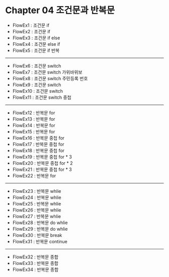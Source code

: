 # Chapter 04 조건문과 반복문

- FlowEx1 : 조건문 if
- FlowEx2 : 조건문 if 
- FlowEx3 : 조건문 if else
- FlowEx4 : 조건문 else if
- FlowEx5 : 조건문 if 반복
---
- FlowEx6 : 조건문 switch
- FlowEx7 : 조건문 switch 가위바위보
- FlowEx8 : 조건문 switch 주민등록 번호
- FlowEx9 : 조건문 switch
- FlowEx10 : 조건문 switch
- FlowEx11 : 조건문 switch 중첩
---
- FlowEx12 : 반복문 for
- FlowEx13 : 반복문 for
- FlowEx14 : 반복문 for
- FlowEx15 : 반복문 for
- FlowEx16 : 반복문 중첩 for
- FlowEx17 : 반복문 중첩 for
- FlowEx18 : 반복문 중첩 for
- FlowEx19 : 반복문 중첩 for * 3
- FlowEx20 : 반복문 중첩 for * 2
- FlowEx21 : 반복문 중첩 for * 3
- FlowEx22 : 반복문 for
---
- FlowEx23 : 반복문 whlie
- FlowEx24 : 반복문 whlie
- FlowEx25 : 반복문 whlie
- FlowEx26 : 반복문 whlie
- FlowEx27 : 반복문 whlie
- FlowEx28 : 반복문 do whlie
- FlowEx29 : 반복문 do whlie
- FlowEx30 : 반복문 break
- FlowEx31 : 반복문 continue
---
- FlowEx32 : 반복문 종합
- FlowEx33 : 반복문 종합
- FlowEx34 : 반복문 종합